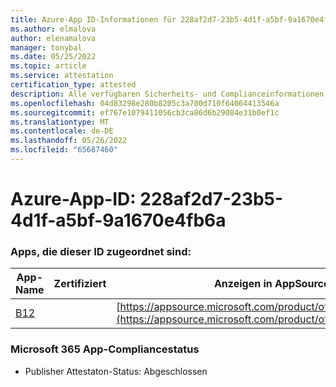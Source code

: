 ```yaml
---
title: Azure-App ID-Informationen für 228af2d7-23b5-4d1f-a5bf-9a1670e4fb6a
ms.author: elmalova
author: elenamalova
manager: tonybal
ms.date: 05/25/2022
ms.topic: article
ms.service: attestation
certification_type: attested
description: Alle verfügbaren Sicherheits- und Complianceinformationen für 228af2d7-23b5-4d1f-a5bf-9a1670e4fb6a.
ms.openlocfilehash: 04d83298e280b8205c3a700d710f64064413546a
ms.sourcegitcommit: ef767e1079411056cb3ca86d6b29084e31b0ef1c
ms.translationtype: MT
ms.contentlocale: de-DE
ms.lasthandoff: 05/26/2022
ms.locfileid: "65687460"
---
```

# <a name="azure-app-id-228af2d7-23b5-4d1f-a5bf-9a1670e4fb6a"></a>Azure-App-ID: 228af2d7-23b5-4d1f-a5bf-9a1670e4fb6a


### <a name="apps-associated-with-this-id"></a>Apps, die dieser ID zugeordnet sind:
| **App-Name** | **Zertifiziert** | **Anzeigen in AppSource** |
|--------------|---------------|-----------------------|
| [B12](../forward/WA200004073.md) |  | [https://appsource.microsoft.com/product/office/WA200004073](https://appsource.microsoft.com/product/office/WA200004073) |

### <a name="microsoft-365-app-compliance-status"></a>Microsoft 365 App-Compliancestatus
- Publisher Attestaton-Status: Abgeschlossen
